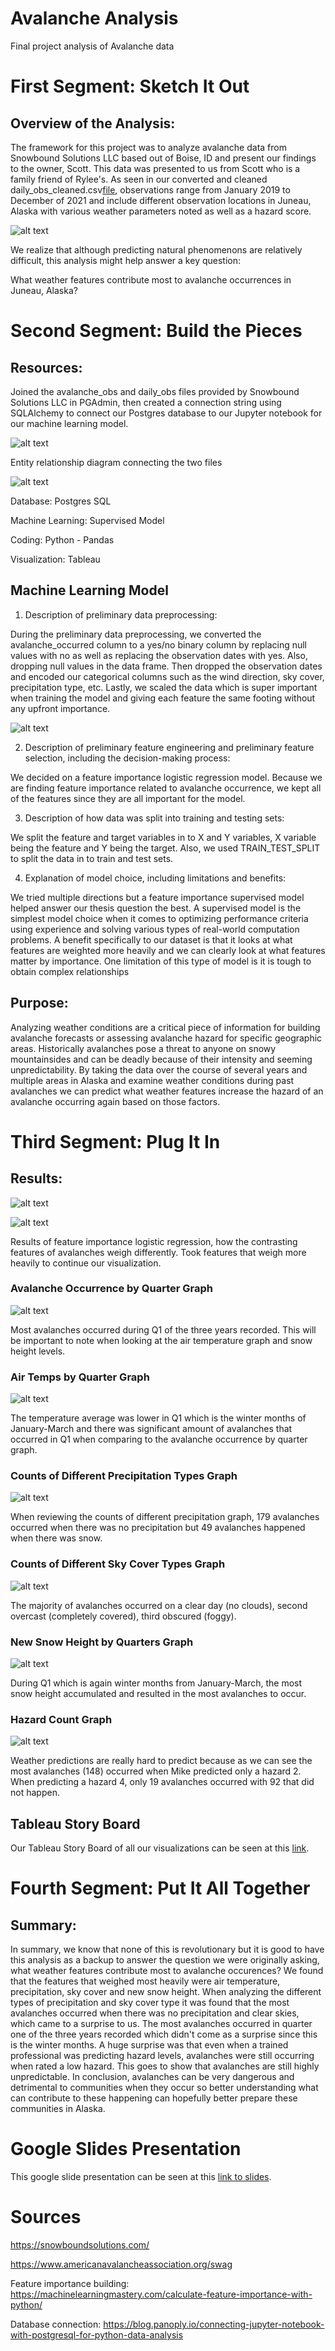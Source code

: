# Avalanche Analysis
Final project analysis of Avalanche data

# First Segment: Sketch It Out

## Overview of the Analysis:

The framework for this project was to analyze avalanche data from Snowbound Solutions LLC based out of Boise, ID and present our findings to the owner, Scott. This data was presented to us from Scott who is a family friend of Rylee's. As seen in our converted and cleaned daily_obs_cleaned.csv[file](https://github.com/lyozamp/avalanche_analysis/blob/main/Cleaned_Files/daily_obs_cleaned.csv), observations range from January 2019 to December of 2021 and include different observation locations in Juneau, Alaska with various weather parameters noted as well as a hazard score. 

![alt text](https://github.com/lyozamp/avalanche_analysis/blob/main/images/Daily_Obs_Table.png)

We realize that although predicting natural phenomenons are relatively difficult, this analysis might help answer a key question: 

What weather features contribute most to avalanche occurrences in Juneau, Alaska?

# Second Segment: Build the Pieces

## Resources:

Joined the avalanche_obs and daily_obs files provided by Snowbound Solutions LLC in PGAdmin, then created a connection string using SQLAlchemy to connect our Postgres database to our Jupyter notebook for our machine learning model.

![alt text](https://github.com/lyozamp/avalanche_analysis/blob/main/images/Table_Merge_Code.png)

Entity relationship diagram connecting the two files

![alt text](https://github.com/lyozamp/avalanche_analysis/blob/ryleejensen/Images/Avalanche_ERD.png)

Database: Postgres SQL

Machine Learning: Supervised Model

Coding: Python - Pandas

Visualization: Tableau

## Machine Learning Model

1. Description of preliminary data preprocessing:

During the preliminary data preprocessing, we converted the avalanche_occurred column to a yes/no binary column by replacing null values with no as well as replacing the observation dates with yes. Also, dropping null values in the data frame. Then dropped the observation dates and encoded our categorical columns such as the wind direction, sky cover, precipitation type, etc. Lastly, we scaled the data which is super important when training the model and giving each feature the same footing without any upfront importance.

![alt text](https://github.com/lyozamp/avalanche_analysis/blob/main/images/Clean_data.png)

2. Description of preliminary feature engineering and preliminary feature selection, including the decision-making process:

We decided on a feature importance logistic regression model. Because we are finding feature importance related to avalanche occurrence, we kept all of the features since they are all important for the model.

3. Description of how data was split into training and testing sets:

We split the feature and target variables in to X and Y variables, X variable being the feature and Y being the target. Also, we used TRAIN_TEST_SPLIT to split the data in to train and test sets.

4. Explanation of model choice, including limitations and benefits:

We tried multiple directions but a feature importance supervised model helped answer our thesis question the best. A supervised model is the simplest model choice when it comes to optimizing performance criteria using experience and solving various types of real-world computation problems. A benefit specifically to our dataset is that it looks at what features are weighted more heavily and we can clearly look at what features matter by importance. One limitation of this type of model is it is tough to obtain complex relationships

## Purpose:

Analyzing weather conditions are a critical piece of information for building avalanche forecasts or assessing avalanche hazard for specific geographic areas. Historically avalanches pose a threat to anyone on snowy mountainsides and can be deadly because of their intensity and seeming unpredictability. By taking the data over the course of several years and multiple areas in Alaska and examine weather conditions during past avalanches we can predict what weather features increase the hazard of an avalanche occurring again based on those factors. 

# Third Segment: Plug It In

## Results: 

![alt text](https://github.com/lyozamp/avalanche_analysis/blob/main/images/FI_Logistic_Regression.png)

![alt text](https://github.com/lyozamp/avalanche_analysis/blob/main/images/FI_Logistic_Regression_Summary.png)

Results of feature importance logistic regression, how the contrasting features of avalanches weigh differently. Took features that weigh more heavily to continue our visualization. 

### Avalanche Occurrence by Quarter Graph

![alt text](https://github.com/lyozamp/avalanche_analysis/blob/ryleejensen/Images/AvalancheOccurrence.png)

Most avalanches occurred during Q1 of the three years recorded. This will be important to note when looking at the air temperature graph and snow height levels.

### Air Temps by Quarter Graph

![alt text](https://github.com/lyozamp/avalanche_analysis/blob/ryleejensen/Images/AirTemperatures.png)

The temperature average was lower in Q1 which is the winter months of January-March and there was significant amount of avalanches that occurred in Q1 when comparing to the avalanche occurrence by quarter graph.

### Counts of Different Precipitation Types Graph

![alt text](https://github.com/lyozamp/avalanche_analysis/blob/ryleejensen/Images/PrecipitationTypes.png)

When reviewing the counts of different precipitation graph, 179 avalanches occurred when there was no precipitation but 49 avalanches happened when there was snow.

### Counts of Different Sky Cover Types Graph

![alt text](https://github.com/lyozamp/avalanche_analysis/blob/ryleejensen/Images/SkyCoverTypes.png)

The majority of avalanches occurred on a clear day (no clouds), second overcast (completely covered), third obscured (foggy).

### New Snow Height by Quarters Graph

![alt text](https://github.com/lyozamp/avalanche_analysis/blob/ryleejensen/Images/NewSnowHeight.png)

During Q1 which is again winter months from January-March, the most snow height accumulated and resulted in the most avalanches to occur. 

### Hazard Count Graph

![alt text](https://github.com/lyozamp/avalanche_analysis/blob/ryleejensen/Images/HazardCount.png)

Weather predictions are really hard to predict because as we can see the most avalanches (148) occurred when Mike predicted only a hazard 2. When predicting a hazard 4, only 19 avalanches occurred with 92 that did not happen. 

## Tableau Story Board

Our Tableau Story Board of all our visualizations can be seen at this [link](https://public.tableau.com/app/profile/rylee.jensen/viz/Avalanche_Analysis/AvalancheAnalysis?publish=yes).

# Fourth Segment: Put It All Together

## Summary:
In summary, we know that none of this is revolutionary but it is good to have this analysis as a backup to answer the question we were originally asking, what weather features contribute most to avalanche occurences? We found that the features that weighed most heavily were air temperature, precipitation, sky cover and new snow height. When analyzing the different types of precipitation and sky cover type it was found that the most avalanches occurred when there was no precipitation and clear skies, which came to a surprise to us. The most avalanches occurred in quarter one of the three years recorded which didn't come as a surprise since this is the winter months. A huge surprise was that even when a trained professional was predicting hazard levels, avalanches were still occurring when rated a low hazard. This goes to show that avalanches are still highly unpredictable. In conclusion, avalanches can be very dangerous and detrimental to communities when they occur so better understanding what can contribute to these happening can hopefully better prepare these communities in Alaska. 

# Google Slides Presentation

This google slide presentation can be seen at this [link to slides](https://github.com/lyozamp/avalanche_analysis/blob/main/Avalanche_Presentation.pdf).

# Sources

https://snowboundsolutions.com/

https://www.americanavalancheassociation.org/swag

Feature importance building: https://machinelearningmastery.com/calculate-feature-importance-with-python/

Database connection: https://blog.panoply.io/connecting-jupyter-notebook-with-postgresql-for-python-data-analysis
